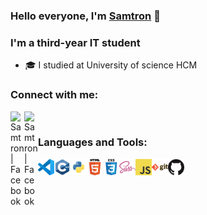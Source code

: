 ### Hello everyone, I'm [Samtron][facebook] 👋

### I'm a third-year IT student
- 🎓 I studied at University of science HCM



### Connect with me:

[<img align="left" alt="Samtron | Facebook" width="22px" src="https://cdn.jsdelivr.net/npm/simple-icons@v3/icons/facebook.svg" />][facebook]
[<img align="left" alt="Samtron | Facebook" width="22px" src="https://cdn.jsdelivr.net/npm/simple-icons@v3/icons/gmail.svg" />][gmail]

<br/>

### Languages and Tools:

[<img align="left" alt="Visual Studio Code" width="26px" src="https://raw.githubusercontent.com/github/explore/80688e429a7d4ef2fca1e82350fe8e3517d3494d/topics/visual-studio-code/visual-studio-code.png" />][vscode]
[<img align="left" alt="C++" width="26px" src="https://raw.githubusercontent.com/github/explore/80688e429a7d4ef2fca1e82350fe8e3517d3494d/topics/cpp/cpp.png" />][c++]
<img align="left" alt="Python" width="26px" src="https://raw.githubusercontent.com/github/explore/80688e429a7d4ef2fca1e82350fe8e3517d3494d/topics/python/python.png" />
[<img align="left" alt="HTML5" width="26px" src="https://raw.githubusercontent.com/github/explore/80688e429a7d4ef2fca1e82350fe8e3517d3494d/topics/html/html.png" />][web]
[<img align="left" alt="CSS3" width="26px" src="https://raw.githubusercontent.com/github/explore/80688e429a7d4ef2fca1e82350fe8e3517d3494d/topics/css/css.png" />][web]
[<img align="left" alt="Sass" width="26px" src="https://raw.githubusercontent.com/github/explore/80688e429a7d4ef2fca1e82350fe8e3517d3494d/topics/sass/sass.png" />][web]
[<img align="left" alt="JavaScript" width="26px" src="https://raw.githubusercontent.com/github/explore/80688e429a7d4ef2fca1e82350fe8e3517d3494d/topics/javascript/javascript.png" />][js]
[<img align="left" alt="Git" width="26px" src="https://raw.githubusercontent.com/github/explore/80688e429a7d4ef2fca1e82350fe8e3517d3494d/topics/git/git.png" />][git]
[<img align="left" alt="GitHub" width="26px" src="https://raw.githubusercontent.com/github/explore/78df643247d429f6cc873026c0622819ad797942/topics/github/github.png" />][git]

<br />
<br />

[facebook]:https://www.facebook.com/nnt.2210/
[gmail]: https://mail.google.com/mail/u/?authuser=tien.nnang@gmail.COM
[git]:https://github.com/Samtron45b
[vscode]:https://code.visualstudio.com/
[web]:https://codepen.io/King_Cobra/pen/xxbaeaX
[c++]:https://github.com/Samtron45b/Project-OOP-T9
[js]:https://github.com/Samtron45b/ocr-khtn
